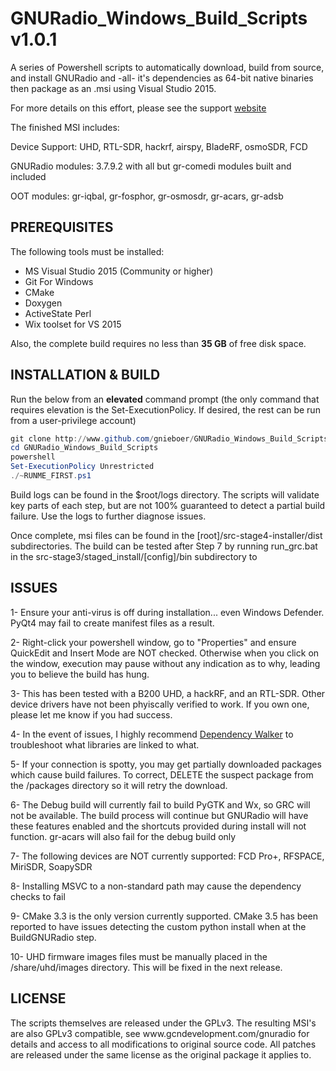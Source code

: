 GNURadio_Windows_Build_Scripts v1.0.1
=====================================

A series of Powershell scripts to automatically download,  build from source, and install GNURadio and -all- it's dependencies as 64-bit native binaries then package as an .msi using Visual Studio 2015.

For more details on this effort, please see the support [website](http://www.gcndevelopment.com/gnuradio)

The finished MSI includes:

Device Support: UHD, RTL-SDR, hackrf, airspy, BladeRF, osmoSDR, FCD

GNURadio modules: 3.7.9.2 with all but gr-comedi modules built and included

OOT modules: gr-iqbal, gr-fosphor, gr-osmosdr, gr-acars, gr-adsb

<h2>PREREQUISITES</h2>

The following tools must be installed:  
- MS Visual Studio 2015 (Community or higher)  
- Git For Windows  
- CMake  
- Doxygen  
- ActiveState Perl  
- Wix toolset for VS 2015  

Also, the complete build requires no less than **35 GB** of free disk space.

<h2>INSTALLATION & BUILD</h2>

Run the below from an **elevated** command prompt (the only command that requires elevation is the Set-ExecutionPolicy.  If desired, the rest can be run from a user-privilege account)

```powershell
git clone http://www.github.com/gnieboer/GNURadio_Windows_Build_Scripts
cd GNURadio_Windows_Build_Scripts
powershell 
Set-ExecutionPolicy Unrestricted
./~RUNME_FIRST.ps1
```

Build logs can be found in the $root/logs directory.  The scripts will validate key parts of each step, but are not 100% guaranteed to detect a partial build failure.  Use the logs to further diagnose issues.

Once complete, msi files can be found in the [root]/src-stage4-installer/dist subdirectories.  The build can be tested after Step 7 by running run_grc.bat in the src-stage3/staged_install/[config]/bin subdirectory to 

<h2>ISSUES</h2>

1- Ensure your anti-virus is off during installation... even Windows Defender.  PyQt4 may fail to create manifest files as a result.

2- Right-click your powershell window, go to "Properties" and ensure QuickEdit and Insert Mode are NOT checked.  Otherwise when you click on the window, execution may pause without any indication as to why, leading you to believe the build has hung.

3- This has been tested with a B200 UHD, a hackRF, and an RTL-SDR.  Other device drivers have not been phyiscally verified to work.  If you own one, please let me know if you had success.

4- In the event of issues, I highly recommend [Dependency Walker](https://www.dependencywalker.com/) to troubleshoot what libraries are linked to what.

5- If your connection is spotty, you may get partially downloaded packages which cause build failures.  To correct, DELETE the suspect package from the /packages directory so it will retry the download.

6- The Debug build will currently fail to build PyGTK and Wx, so GRC will not be available.  The build process will continue but GNURadio will have these features enabled and the shortcuts provided during install will not function.  gr-acars will also fail for the debug build only

7- The following devices are NOT currently supported: FCD Pro+, RFSPACE, MiriSDR, SoapySDR

8- Installing MSVC to a non-standard path may cause the dependency checks to fail 

9- CMake 3.3 is the only version currently supported.  CMake 3.5 has been reported to have issues detecting the custom python install when at the BuildGNURadio step. 

10- UHD firmware images files must be manually placed in the /share/uhd/images directory.  This will be fixed in the next release.

<h2>LICENSE</h2>
The scripts themselves are released under the GPLv3.  The resulting MSI's are also GPLv3 compatible, see www.gcndevelopment.com/gnuradio for details and access to all modifications to original source code.  All patches are released under the same license as the original package it applies to.